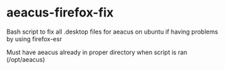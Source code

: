 # aeacus-firefox-fix
Bash script to fix all .desktop files for aeacus on ubuntu if having problems by using firefox-esr

Must have aeacus already in proper directory when script is ran (/opt/aeacus)
